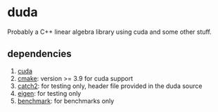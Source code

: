 # duda

Probably a C++ linear algebra library using cuda and some other stuff.

## dependencies

1. [cuda](https://github.com/eigenteam/eigen-git-mirror)
1. [cmake](https://cmake.org): version >= 3.9 for cuda support
1. [catch2](https://github.com/catchorg/Catch2): for testing only, header file
   provided in the duda source
1. [eigen](http://eigen.tuxfamily.org/index.php?title=Main_Page): for testing
   only
1. [benchmark](https://github.com/google/benchmark): for benchmarks only
